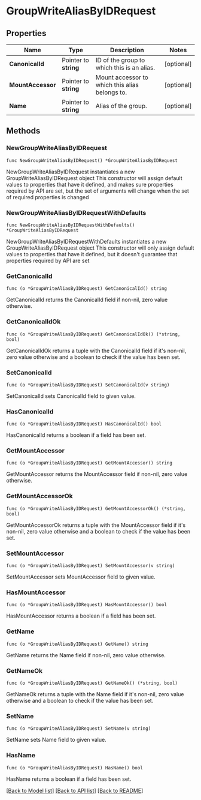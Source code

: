# GroupWriteAliasByIDRequest


## Properties

Name | Type | Description | Notes
------------ | ------------- | ------------- | -------------
**CanonicalId** | Pointer to **string** | ID of the group to which this is an alias. | [optional] 
**MountAccessor** | Pointer to **string** | Mount accessor to which this alias belongs to. | [optional] 
**Name** | Pointer to **string** | Alias of the group. | [optional] 



## Methods


### NewGroupWriteAliasByIDRequest

`func NewGroupWriteAliasByIDRequest() *GroupWriteAliasByIDRequest`

NewGroupWriteAliasByIDRequest instantiates a new GroupWriteAliasByIDRequest object
This constructor will assign default values to properties that have it defined,
and makes sure properties required by API are set, but the set of arguments
will change when the set of required properties is changed

### NewGroupWriteAliasByIDRequestWithDefaults

`func NewGroupWriteAliasByIDRequestWithDefaults() *GroupWriteAliasByIDRequest`

NewGroupWriteAliasByIDRequestWithDefaults instantiates a new GroupWriteAliasByIDRequest object
This constructor will only assign default values to properties that have it defined,
but it doesn't guarantee that properties required by API are set


### GetCanonicalId

`func (o *GroupWriteAliasByIDRequest) GetCanonicalId() string`

GetCanonicalId returns the CanonicalId field if non-nil, zero value otherwise.

### GetCanonicalIdOk

`func (o *GroupWriteAliasByIDRequest) GetCanonicalIdOk() (*string, bool)`

GetCanonicalIdOk returns a tuple with the CanonicalId field if it's non-nil, zero value otherwise
and a boolean to check if the value has been set.

### SetCanonicalId

`func (o *GroupWriteAliasByIDRequest) SetCanonicalId(v string)`

SetCanonicalId sets CanonicalId field to given value.


### HasCanonicalId

`func (o *GroupWriteAliasByIDRequest) HasCanonicalId() bool`

HasCanonicalId returns a boolean if a field has been set.




### GetMountAccessor

`func (o *GroupWriteAliasByIDRequest) GetMountAccessor() string`

GetMountAccessor returns the MountAccessor field if non-nil, zero value otherwise.

### GetMountAccessorOk

`func (o *GroupWriteAliasByIDRequest) GetMountAccessorOk() (*string, bool)`

GetMountAccessorOk returns a tuple with the MountAccessor field if it's non-nil, zero value otherwise
and a boolean to check if the value has been set.

### SetMountAccessor

`func (o *GroupWriteAliasByIDRequest) SetMountAccessor(v string)`

SetMountAccessor sets MountAccessor field to given value.


### HasMountAccessor

`func (o *GroupWriteAliasByIDRequest) HasMountAccessor() bool`

HasMountAccessor returns a boolean if a field has been set.




### GetName

`func (o *GroupWriteAliasByIDRequest) GetName() string`

GetName returns the Name field if non-nil, zero value otherwise.

### GetNameOk

`func (o *GroupWriteAliasByIDRequest) GetNameOk() (*string, bool)`

GetNameOk returns a tuple with the Name field if it's non-nil, zero value otherwise
and a boolean to check if the value has been set.

### SetName

`func (o *GroupWriteAliasByIDRequest) SetName(v string)`

SetName sets Name field to given value.


### HasName

`func (o *GroupWriteAliasByIDRequest) HasName() bool`

HasName returns a boolean if a field has been set.









[[Back to Model list]](../README.md#documentation-for-models) [[Back to API list]](../README.md#documentation-for-api-endpoints) [[Back to README]](../README.md)


